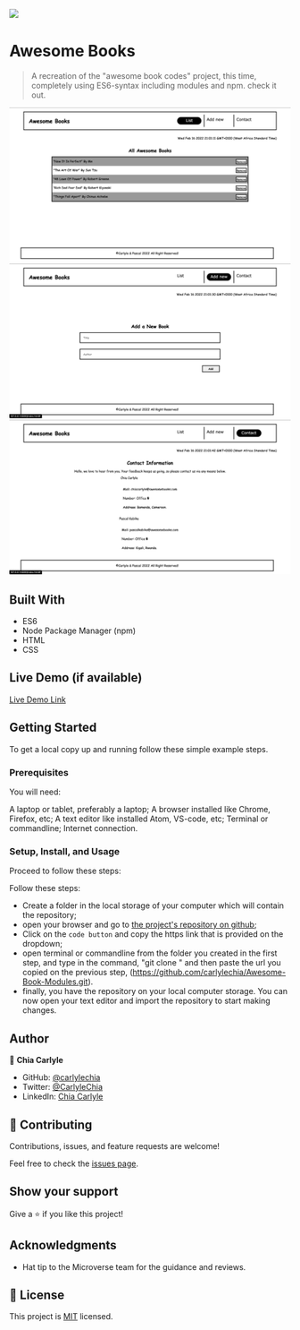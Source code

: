![](https://img.shields.io/badge/Microverse-blueviolet)

# Awesome Books

> A recreation of the "awesome book codes" project, this time, completely using ES6-syntax including modules and npm. check it out.

![book-list-section](Screenshots/section1.png)
![add-books-section](Screenshots/section2.png)
![contact-section](Screenshots/section3.png)

## Built With

- ES6
- Node Package Manager (npm)
- HTML
- CSS

## Live Demo (if available)

[Live Demo Link](https://carlylechia.github.io/Awesome-Book-Codes/)

## Getting Started

To get a local copy up and running follow these simple example steps.

### Prerequisites

You will need:

A laptop or tablet, preferably a laptop;
A browser installed like Chrome, Firefox, etc;
A text editor like installed Atom, VS-code, etc;
Terminal or commandline;
Internet connection.

### Setup, Install, and Usage

Proceed to follow these steps:

Follow these steps:

- Create a folder in the local storage of your computer which will contain the repository;
- open your browser and go to [the project's repository on github](https://github.com/carlylechia/Awesome-Book-Modules);
- Click on the `code button` and copy the https link that is provided on the dropdown;
- open terminal or commandline from the folder you created in the first step, and type in the command, "git clone " and then paste the url you copied on the previous step, (https://github.com/carlylechia/Awesome-Book-Modules.git).
- finally, you have the repository on your local computer storage. You can now open your text editor and import the repository to start making changes.

## Author

👤 **Chia Carlyle**

- GitHub: [@carlylechia](https://github.com/carlylechia)
- Twitter: [@CarlyleChia](https://twitter.com/CarlyleChia)
- LinkedIn: [Chia Carlyle](https://linkedin.com/in/chia-carlyle)


## 🤝 Contributing

Contributions, issues, and feature requests are welcome!

Feel free to check the [issues page](https://github.com/carlylechia/Awesome-Book-Modules/issues).

## Show your support

Give a ⭐️ if you like this project!

## Acknowledgments

- Hat tip to the Microverse team for the guidance and reviews.

## 📝 License

This project is [MIT](./MIT.md) licensed.
